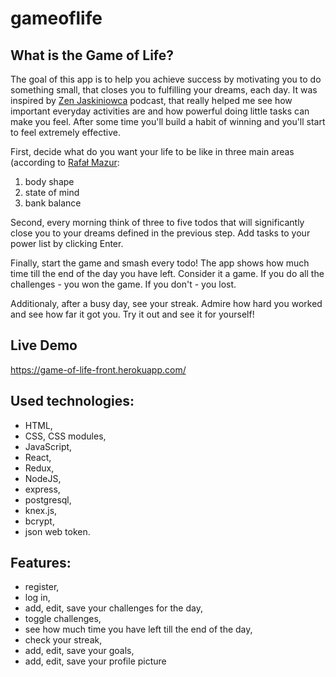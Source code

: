 # gameoflife

## What is the Game of Life?

The goal of this app is to help you achieve success by motivating you to do something small, that closes you to fulfilling your dreams, each day. It was inspired by [Zen Jaskiniowca](https://zenjaskiniowca.pl/jak-wyrobic-nawyk-wygrywania/) podcast, that really helped me see how important everyday activities are and how powerful doing little tasks can make you feel. After some time you'll build a habit of winning and you'll start to feel extremely effective.

First, decide what do you want your life to be like in three main areas (according to [Rafał Mazur](https://zenjaskiniowca.pl/o-mnie/):
1. body shape
2. state of mind
3. bank balance

Second, every morning think of three to five todos that will significantly close you to your dreams defined in the previous step. Add tasks to your power list by clicking Enter.

Finally, start the game and smash every todo! The app shows how much time till the end of the day you have left. Consider it a game. If you do all the challenges - you won the game. If you don't - you lost.

Additionaly, after a busy day, see your streak. Admire how hard you worked and see how far it got you. Try it out and see it for yourself!

## Live Demo
https://game-of-life-front.herokuapp.com/

## Used technologies:
- HTML,
- CSS, CSS modules,
- JavaScript,
- React,
- Redux,
- NodeJS,
- express,
- postgresql,
- knex.js,
- bcrypt,
- json web token.

## Features:
- register,
- log in,
- add, edit, save your challenges for the day,
- toggle challenges,
- see how much time you have left till the end of the day,
- check your streak,
- add, edit, save your goals,
- add, edit, save your profile picture
